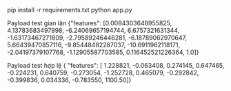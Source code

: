 pip install -r requirements.txt
python app.py

Payload test gian lận
{"features": [0.0084303648955825, 4.13783683497998, -6.24069657194744, 6.6757321631344, -1.63173467271809, -2.79589246446281, -6.18789062970647, 5.66439470857116, -9.85448482287037, -10.6911962118171, -2.04197379107768, -1.12905587703585, 0.116452521226364, 1.0]}

Payload test hợp lệ
{ "features": [ 1.228821, -0.063408, 0.274145, 0.647465, -0.224231, 0.640759, -0.273054, -1.252728, 0.465079, -0.292842, -0.399836, 0.034336, -0.783550, 1100.50]}
